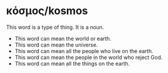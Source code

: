 # κόσμος/kosmos
This word is a type of thing. It is a noun.

* This word can mean the world or earth.
* This word can mean the universe.
* This word can mean all the people who live on the earth.
* This word can mean the people in the world who reject God.
* This word can mean all the things on the earth.
